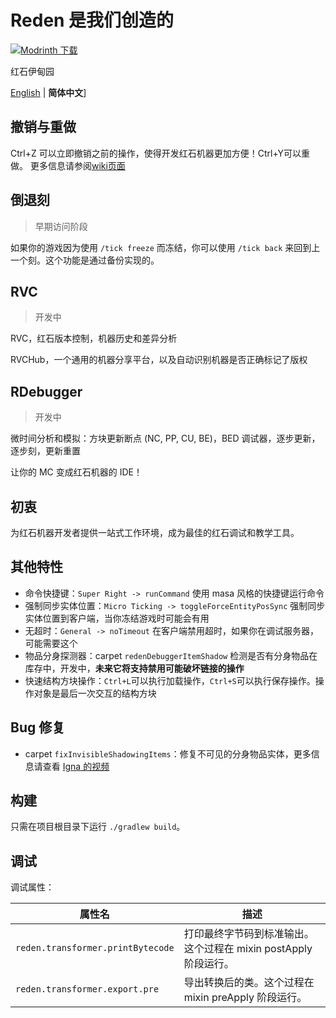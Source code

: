 # Reden 是我们创造的

[![Modrinth 下载](https://img.shields.io/modrinth/dt/reden?style=flat-square&label=Modrinth)](https://modrinth.com/mod/reden)

红石伊甸园

[English](./README.md) | **简体中文**]

## 撤销与重做

Ctrl+Z 可以立即撤销之前的操作，使得开发红石机器更加方便！Ctrl+Y可以重做。
更多信息请参阅[wiki页面](https://wiki.redenmc.com/Undo-and-Redo)

## 倒退刻
> 早期访问阶段

如果你的游戏因为使用 `/tick freeze` 而冻结，你可以使用 `/tick back` 来回到上一个刻。这个功能是通过备份实现的。

## RVC
> 开发中

RVC，红石版本控制，机器历史和差异分析

RVCHub，一个通用的机器分享平台，以及自动识别机器是否正确标记了版权

## RDebugger
> 开发中

微时间分析和模拟：方块更新断点 (NC, PP, CU, BE)，BED 调试器，逐步更新，逐步刻，更新重置

让你的 MC 变成红石机器的 IDE！

## 初衷

为红石机器开发者提供一站式工作环境，成为最佳的红石调试和教学工具。

## 其他特性

+ 命令快捷键：`Super Right -> runCommand` 使用 masa 风格的快捷键运行命令
+ 强制同步实体位置：`Micro Ticking -> toggleForceEntityPosSync` 强制同步实体位置到客户端，当你冻结游戏时可能会有用
+ 无超时：`General -> noTimeout` 在客户端禁用超时，如果你在调试服务器，可能需要这个
+ 物品分身探测器：carpet `redenDebuggerItemShadow` 检测是否有分身物品在库存中，开发中，**未来它将支持禁用可能破坏链接的操作**
+ 快速结构方块操作：`Ctrl+L`可以执行加载操作，`Ctrl+S`可以执行保存操作。操作对象是最后一次交互的结构方块

## Bug 修复

+ carpet `fixInvisibleShadowingItems`：修复不可见的分身物品实体，更多信息请查看 [Igna 的视频](https://www.youtube.com/watch?v=HSOSWHIg7Mk)

## 构建

只需在项目根目录下运行 `./gradlew build`。

## 调试

调试属性：

| 属性名                               | 描述                                       |
|-----------------------------------|------------------------------------------|
| `reden.transformer.printBytecode` | 打印最终字节码到标准输出。这个过程在 mixin postApply 阶段运行。 |
| `reden.transformer.export.pre`    | 导出转换后的类。这个过程在 mixin preApply 阶段运行。       |